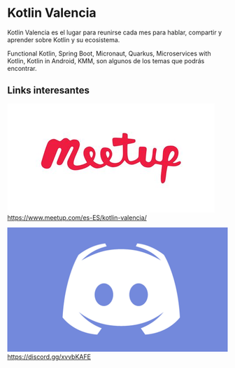 # Kotlin Valencia

Kotlin Valencia es el lugar para reunirse cada mes para hablar, compartir y aprender sobre Kotlin y su ecosistema.

Functional Kotlin, Spring Boot, Micronaut, Quarkus, Microservices with Kotlin, Kotlin in Android, KMM, son algunos de los temas que podrás encontrar.

## Links interesantes

[![meetup kotlin valencia](./assets/meetup.jpg)](https://www.meetup.com/es-ES/kotlin-valencia/)
https://www.meetup.com/es-ES/kotlin-valencia/

[![discord kotlin valencia](./assets/discord.jpg)](https://discord.gg/xvvbKAFE)
https://discord.gg/xvvbKAFE
